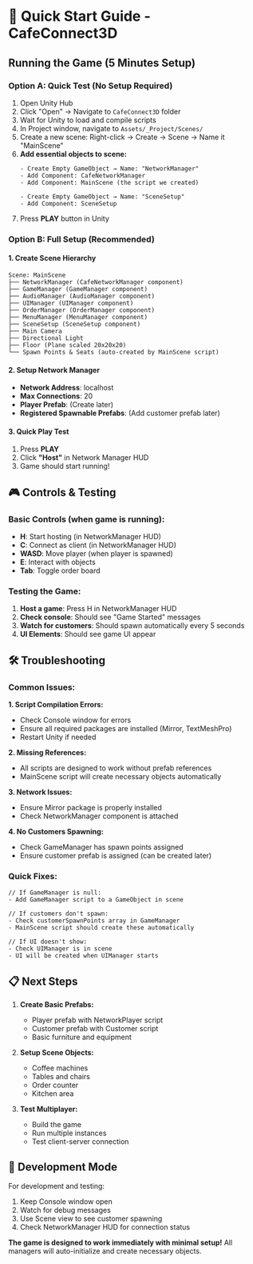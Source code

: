 # 🚀 Quick Start Guide - CafeConnect3D

## Running the Game (5 Minutes Setup)

### Option A: Quick Test (No Setup Required)
1. Open Unity Hub
2. Click "Open" → Navigate to `CafeConnect3D` folder
3. Wait for Unity to load and compile scripts
4. In Project window, navigate to `Assets/_Project/Scenes/`
5. Create a new scene: Right-click → Create → Scene → Name it "MainScene"
6. **Add essential objects to scene:**
   ```
   - Create Empty GameObject → Name: "NetworkManager"
   - Add Component: CafeNetworkManager
   - Add Component: MainScene (the script we created)

   - Create Empty GameObject → Name: "SceneSetup"
   - Add Component: SceneSetup
   ```
7. Press **PLAY** button in Unity

### Option B: Full Setup (Recommended)

#### 1. Create Scene Hierarchy
```
Scene: MainScene
├── NetworkManager (CafeNetworkManager component)
├── GameManager (GameManager component)
├── AudioManager (AudioManager component)
├── UIManager (UIManager component)
├── OrderManager (OrderManager component)
├── MenuManager (MenuManager component)
├── SceneSetup (SceneSetup component)
├── Main Camera
├── Directional Light
├── Floor (Plane scaled 20x20x20)
└── Spawn Points & Seats (auto-created by MainScene script)
```

#### 2. Setup Network Manager
- **Network Address**: localhost
- **Max Connections**: 20
- **Player Prefab**: (Create later)
- **Registered Spawnable Prefabs**: (Add customer prefab later)

#### 3. Quick Play Test
1. Press **PLAY**
2. Click **"Host"** in Network Manager HUD
3. Game should start running!

## 🎮 Controls & Testing

### Basic Controls (when game is running):
- **H**: Start hosting (in NetworkManager HUD)
- **C**: Connect as client (in NetworkManager HUD)
- **WASD**: Move player (when player is spawned)
- **E**: Interact with objects
- **Tab**: Toggle order board

### Testing the Game:
1. **Host a game**: Press H in NetworkManager HUD
2. **Check console**: Should see "Game Started" messages
3. **Watch for customers**: Should spawn automatically every 5 seconds
4. **UI Elements**: Should see game UI appear

## 🛠️ Troubleshooting

### Common Issues:

**1. Script Compilation Errors:**
- Check Console window for errors
- Ensure all required packages are installed (Mirror, TextMeshPro)
- Restart Unity if needed

**2. Missing References:**
- All scripts are designed to work without prefab references
- MainScene script will create necessary objects automatically

**3. Network Issues:**
- Ensure Mirror package is properly installed
- Check NetworkManager component is attached

**4. No Customers Spawning:**
- Check GameManager has spawn points assigned
- Ensure customer prefab is assigned (can be created later)

### Quick Fixes:
```
// If GameManager is null:
- Add GameManager script to a GameObject in scene

// If customers don't spawn:
- Check customerSpawnPoints array in GameManager
- MainScene script should create these automatically

// If UI doesn't show:
- Check UIManager is in scene
- UI will be created when UIManager starts
```

## 📋 Next Steps

1. **Create Basic Prefabs:**
   - Player prefab with NetworkPlayer script
   - Customer prefab with Customer script
   - Basic furniture and equipment

2. **Setup Scene Objects:**
   - Coffee machines
   - Tables and chairs
   - Order counter
   - Kitchen area

3. **Test Multiplayer:**
   - Build the game
   - Run multiple instances
   - Test client-server connection

## 🔧 Development Mode

For development and testing:
1. Keep Console window open
2. Watch for debug messages
3. Use Scene view to see customer spawning
4. Check NetworkManager HUD for connection status

**The game is designed to work immediately with minimal setup!**
All managers will auto-initialize and create necessary objects.

